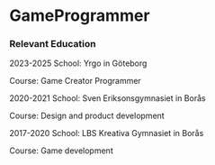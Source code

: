 # GameProgrammer

### Relevant Education
2023-2025 School: Yrgo in Göteborg

Course: Game Creator Programmer


2020-2021 School: Sven Eriksonsgymnasiet in Borås

Course: Design and product development


2017-2020 School: LBS Kreativa Gymnasiet in Borås

Course: Game development
